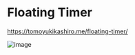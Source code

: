 # Floating Timer

https://tomoyukikashiro.me/floating-timer/

![image](https://i.gyazo.com/4ff4486528b9ea7c7d266070dfc3f4fd.png)
